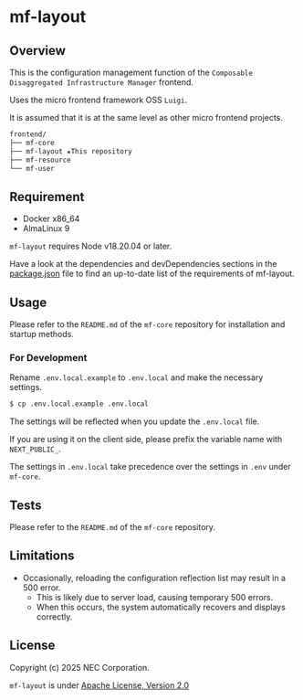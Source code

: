 # mf-layout

## Overview

This is the configuration management function of the `Composable Disaggregated Infrastructure Manager` frontend.

Uses the micro frontend framework OSS `Luigi`.

It is assumed that it is at the same level as other micro frontend projects.

```bash
frontend/
├── mf-core
├── mf-layout ★This repository
├── mf-resource
└── mf-user
```

## Requirement

- Docker x86_64
- AlmaLinux 9

`mf-layout` requires Node v18.20.04 or later.

Have a look at the dependencies and devDependencies sections in the [package.json](package.json) file to find an up-to-date list of the requirements of mf-layout.

## Usage

Please refer to the `README.md` of the `mf-core` repository for installation and startup methods.

### For Development

Rename `.env.local.example` to `.env.local` and make the necessary settings.

```bash
$ cp .env.local.example .env.local
```

The settings will be reflected when you update the `.env.local` file.

If you are using it on the client side, please prefix the variable name with `NEXT_PUBLIC_`.

The settings in `.env.local` take precedence over the settings in `.env` under `mf-core`.

## Tests

Please refer to the `README.md` of the `mf-core` repository.

## Limitations

- Occasionally, reloading the configuration reflection list may result in a 500 error.
  - This is likely due to server load, causing temporary 500 errors.
  - When this occurs, the system automatically recovers and displays correctly.

## License

Copyright (c) 2025 NEC Corporation.

`mf-layout` is under [Apache License, Version 2.0](https://www.apache.org/licenses/LICENSE-2.0)
